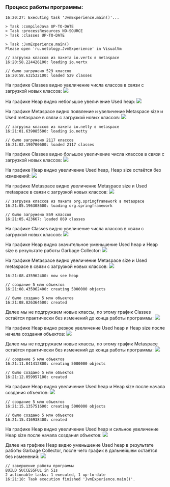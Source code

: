### Процесс работы программы:

```
16:20:27: Executing task 'JvmExperience.main()'...

> Task :compileJava UP-TO-DATE
> Task :processResources NO-SOURCE
> Task :classes UP-TO-DATE

> Task :JvmExperience.main()
Please open 'ru.netology.JvmExperience' in VisualVm

// загрузка классов из пакета io.vertx в metaspace
16:20:58.224426100: loading io.vertx

// было загружено 529 классов
16:20:58.632532100: loaded 529 classes
```

На графике Classes видно увеличение числа классов в связи с загрузкой новых классов:
![](png/Classes_20_58.png)

На графике Heap видно небольшое увеличение Used heap:
![](png/Heap_20_58.png)

На графике Metaspace видно появление и увеличение Metaspace size и Used metaspace в связи с загрузкой новых классов:
![](png/Metaspace_20_58.png)

```
// загрузка классов из пакета io.netty в metaspace
16:21:01.639085500: loading io.netty

// было загружено 2117 классов
16:21:02.190700600: loaded 2117 classes
```

На графике Classes видно большое увеличение числа классов в связи с загрузкой новых классов:
![](png/Classes_21_01.png)

На графике Heap видно увеличение Used heap, Heap size остаётся без изменений:
![](png/Heap_21_01.png)

На графике Metaspace видно увеличение Metaspace size и Used metaspace в связи с загрузкой новых классов:
![](png/Metaspace_21_01.png)

```
// загрузка классов из пакета org.springframework в metaspace
16:21:05.196308600: loading org.springframework

// было загружено 869 классов
16:21:05.423667: loaded 869 classes
```

На графике Classes видно увеличение числа классов в связи с загрузкой новых классов:
![](png/Classes_21_05.png)

На графике Heap видно значительное уменьшение Used heap и Heap size в результате работы Garbage Collector:
![](png/Heap_21_05.png)

На графике Metaspace видно увеличение Metaspace size и Used metaspace в связи с загрузкой новых классов:
![](png/Metaspace_21_05.png)

```
16:21:08.435962400: now see heap

// создание 5 млн объектов
16:21:08.435962400: creating 5000000 objects

// было создано 5 млн объектов
16:21:08.826364500: created
```

Далее мы не подгружаем новые классы, по этому график Classes остаётся практически без изменений до конца работы программы:
![](png/Classes_21_05.png)

На графике Heap видно резкое увеличение Used heap и Heap size после начала создания объектов:
![](png/Heap_21_08.png)

Далее мы не подгружаем новые классы, по этому график Metaspace остаётся практически без изменений до конца работы программы:
![](png/Metaspace_21_08.png)

```
// создание 5 млн объектов
16:21:11.841412800: creating 5000000 objects

// было создано 5 млн объектов
16:21:12.059957100: created
```

На графике Heap видно увеличение Used heap и Heap size после начала создания объектов:
![](png/Heap_21_11.png)

```
// создание 5 млн объектов
16:21:15.135751600: creating 5000000 objects

// было создано 5 млн объектов
16:21:15.416938400: created
```

На графике Heap видно увеличение Used heap и сильное увеличение Heap size после начала создания объектов:
![](png/Heap_21_15.png)

Далее на графике Heap видно уменьшение Used heap в результате работы Garbage Collector, после чего график в дальнейшем остаётся без изменений:
![](png/Heap_21_16.png)
```
// завершение работы программы 
BUILD SUCCESSFUL in 51s
2 actionable tasks: 1 executed, 1 up-to-date
16:21:18: Task execution finished 'JvmExperience.main()'.
```
